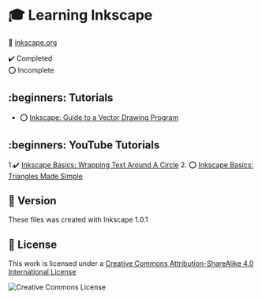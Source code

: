 # :mortar_board: Learning Inkscape

:link: [inkscape.org](https://inkscape.org/)

:heavy_check_mark: Completed  
:o: Incomplete

## :beginners: Tutorials

- :o: [Inkscape: Guide to a Vector Drawing Program](http://tavmjong.free.fr/INKSCAPE/MANUAL/html/index.php)

## :beginners: YouTube Tutorials

1.:heavy_check_mark: [Inkscape Basics: Wrapping Text Around A Circle](https://www.youtube.com/watch?v=XFFZXgBtNlg)
2. :o: [Inkscape Basics: Triangles Made Simple](https://www.youtube.com/watch?v=JE0l0xDxA9c)

## :memo: Version

These files was created with Inkscape 1.0.1

## :page_with_curl: License

This work is licensed under a [Creative Commons Attribution-ShareAlike 4.0 International License](http://creativecommons.org/licenses/by-sa/4.0/)

![Creative Commons License](https://i.creativecommons.org/l/by-sa/4.0/88x31.png)
